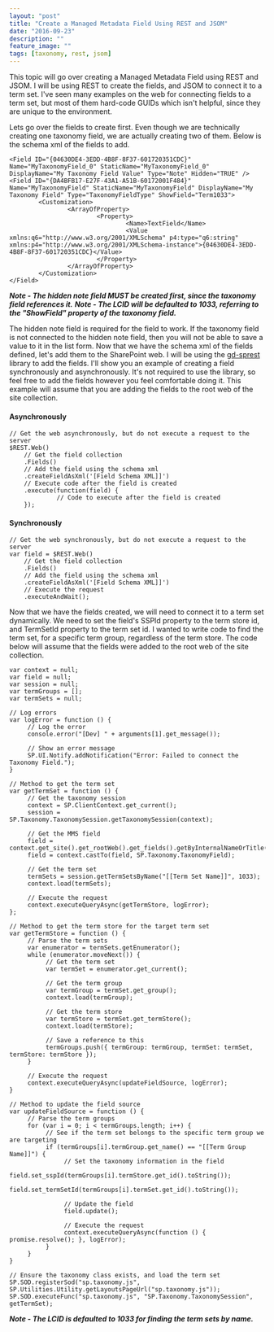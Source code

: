```yaml
---
layout: "post"
title: "Create a Managed Metadata Field Using REST and JSOM"
date: "2016-09-23"
description: ""
feature_image: ""
tags: [taxonomy, rest, jsom]
---
```


This topic will go over creating a Managed Metadata Field using REST and JSOM. I will be using REST to create the fields, and JSOM to connect it to a term set. I've seen many examples on the web for connecting fields to a term set, but most of them hard-code GUIDs which isn't helpful, since they are unique to the environment.

<!--more-->

Lets go over the fields to create first. Even though we are technically creating one taxonomy field, we are actually creating two of them. Below is the schema xml of the fields to add.

```
<Field ID="{04630DE4-3EDD-4B8F-8F37-601720351CDC}" Name="MyTaxonomyField_0" StaticName="MyTaxonomyField_0" DisplayName="My Taxonomy Field Value" Type="Note" Hidden="TRUE" />
<Field ID="{DA4BFB17-E27F-43A1-A51B-60172001F484}" Name="MyTaxonomyField" StaticName="MyTaxonomyField" DisplayName="My Taxonomy Field" Type="TaxonomyFieldType" ShowField="Term1033">
        <Customization>
                <ArrayOfProperty>
                        <Property>
                                <Name>TextField</Name>
                                <Value xmlns:q6="http://www.w3.org/2001/XMLSchema" p4:type="q6:string" xmlns:p4="http://www.w3.org/2001/XMLSchema-instance">{04630DE4-3EDD-4B8F-8F37-601720351CDC}</Value>
                        </Property>
                </ArrayOfProperty>
        </Customization>
</Field>

```

**_Note - The hidden note field MUST be created first, since the taxonomy field references it._** **_Note - The LCID will be defaulted to 1033, referring to the "ShowField" property of the taxonomy field._**

The hidden note field is required for the field to work. If the taxonomy field is not connected to the hidden note field, then you will not be able to save a value to it in the list form. Now that we have the schema xml of the fields defined, let's add them to the SharePoint web. I will be using the [gd-sprest](https://gunjandatta.github.io/sprest) library to add the fields. I'll show you an example of creating a field synchronously and asynchronously. It's not required to use the library, so feel free to add the fields however you feel comfortable doing it. This example will assume that you are adding the fields to the root web of the site collection.

#### Asynchronously

```
// Get the web asynchronously, but do not execute a request to the server
$REST.Web()
    // Get the field collection
    .Fields()
    // Add the field using the schema xml
    .createFieldAsXml('[Field Schema XML]]')
    // Execute code after the field is created
    .execute(function(field) {
             // Code to execute after the field is created
    });

```

#### Synchronously

```
// Get the web synchronously, but do not execute a request to the server
var field = $REST.Web()
    // Get the field collection
    .Fields()
    // Add the field using the schema xml
    .createFieldAsXml('[Field Schema XML]]')
    // Execute the request
    .executeAndWait();

```

Now that we have the fields created, we will need to connect it to a term set dynamically. We need to set the field's SSPId property to the term store id, and TermSetId property to the term set id. I wanted to write code to find the term set, for a specific term group, regardless of the term store. The code below will assume that the fields were added to the root web of the site collection.

```
var context = null;
var field = null;
var session = null;
var termGroups = [];
var termSets = null;

// Log errors
var logError = function () {
     // Log the error
     console.error("[Dev] " + arguments[1].get_message());

     // Show an error message
     SP.UI.Notify.addNotification("Error: Failed to connect the Taxonomy Field.");
}

// Method to get the term set
var getTermSet = function () {
     // Get the taxonomy session
     context = SP.ClientContext.get_current();
     session = SP.Taxonomy.TaxonomySession.getTaxonomySession(context);

     // Get the MMS field
     field = context.get_site().get_rootWeb().get_fields().getByInternalNameOrTitle("MyTaxonomyField");
     field = context.castTo(field, SP.Taxonomy.TaxonomyField);

     // Get the term set
     termSets = session.getTermSetsByName("[[Term Set Name]]", 1033);
     context.load(termSets);

     // Execute the request
     context.executeQueryAsync(getTermStore, logError);
};

// Method to get the term store for the target term set
var getTermStore = function () {
     // Parse the term sets
     var enumerator = termSets.getEnumerator();
     while (enumerator.moveNext()) {
          // Get the term set
          var termSet = enumerator.get_current();

          // Get the term group
          var termGroup = termSet.get_group();
          context.load(termGroup);

          // Get the term store
          var termStore = termSet.get_termStore();
          context.load(termStore);

          // Save a reference to this
          termGroups.push({ termGroup: termGroup, termSet: termSet, termStore: termStore });
     }

     // Execute the request
     context.executeQueryAsync(updateFieldSource, logError);
}

// Method to update the field source
var updateFieldSource = function () {
     // Parse the term groups
     for (var i = 0; i < termGroups.length; i++) {
          // See if the term set belongs to the specific term group we are targeting
          if (termGroups[i].termGroup.get_name() == "[[Term Group Name]]") {
               // Set the taxonomy information in the field
               field.set_sspId(termGroups[i].termStore.get_id().toString());
               field.set_termSetId(termGroups[i].termSet.get_id().toString());

               // Update the field
               field.update();

               // Execute the request
               context.executeQueryAsync(function () { promise.resolve(); }, logError);
          }
     }
}

// Ensure the taxonomy class exists, and load the term set
SP.SOD.registerSod("sp.taxonomy.js", SP.Utilities.Utility.getLayoutsPageUrl("sp.taxonomy.js"));
SP.SOD.executeFunc("sp.taxonomy.js", "SP.Taxonomy.TaxonomySession", getTermSet);

```

**_Note - The LCID is defaulted to 1033 for finding the term sets by name._**
